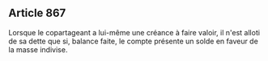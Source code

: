 Article 867
----
Lorsque le copartageant a lui-même une créance à faire valoir, il n'est alloti
de sa dette que si, balance faite, le compte présente un solde en faveur de la
masse indivise.
